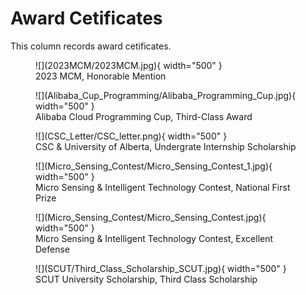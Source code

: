 # Award Cetificates
This column records award cetificates.

<figure markdown>
  ![](2023MCM/2023MCM.jpg){ width="500" }
  <figcaption>2023 MCM, Honorable Mention</figcaption>
</figure>

<figure markdown>
  ![](Alibaba_Cup_Programming/Alibaba_Programming_Cup.jpg){ width="500" }
  <figcaption>Alibaba Cloud Programming Cup, Third-Class Award</figcaption>
</figure>

<figure markdown>
  ![](CSC_Letter/CSC_letter.png){ width="500" }
  <figcaption>CSC & University of Alberta, Undergrate Internship Scholarship</figcaption>
</figure>

<figure markdown>
  ![](Micro_Sensing_Contest/Micro_Sensing_Contest_1.jpg){ width="500" }
  <figcaption>Micro Sensing & Intelligent Technology Contest, National First Prize</figcaption>
</figure>

<figure markdown>
  ![](Micro_Sensing_Contest/Micro_Sensing_Contest.jpg){ width="500" }
  <figcaption>Micro Sensing & Intelligent Technology Contest, Excellent Defense</figcaption>
</figure>

<figure markdown>
  ![](SCUT/Third_Class_Scholarship_SCUT.jpg){ width="500" }
  <figcaption>SCUT University Scholarship, Third Class Scholarship</figcaption>
</figure>
